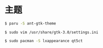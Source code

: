# 主题

```sh
$ paru -S ant-gtk-theme
```

`$ sudo vim /usr/share/gtk-3.0/settings.ini`

```sh
$ sudo pacman -S lxappearance qt5ct
```
